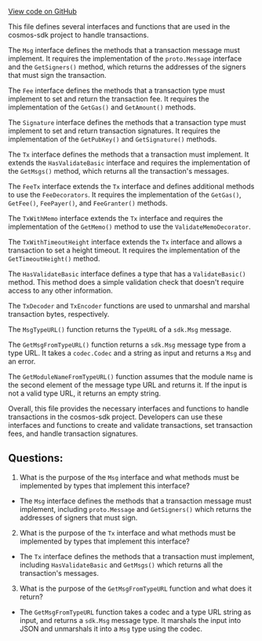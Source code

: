 [View code on GitHub](https://github.com/cosmos/cosmos-sdk/blob/main/types/tx_msg.go)

This file defines several interfaces and functions that are used in the cosmos-sdk project to handle transactions. 

The `Msg` interface defines the methods that a transaction message must implement. It requires the implementation of the `proto.Message` interface and the `GetSigners()` method, which returns the addresses of the signers that must sign the transaction. 

The `Fee` interface defines the methods that a transaction type must implement to set and return the transaction fee. It requires the implementation of the `GetGas()` and `GetAmount()` methods. 

The `Signature` interface defines the methods that a transaction type must implement to set and return transaction signatures. It requires the implementation of the `GetPubKey()` and `GetSignature()` methods. 

The `Tx` interface defines the methods that a transaction must implement. It extends the `HasValidateBasic` interface and requires the implementation of the `GetMsgs()` method, which returns all the transaction's messages. 

The `FeeTx` interface extends the `Tx` interface and defines additional methods to use the `FeeDecorators`. It requires the implementation of the `GetGas()`, `GetFee()`, `FeePayer()`, and `FeeGranter()` methods. 

The `TxWithMemo` interface extends the `Tx` interface and requires the implementation of the `GetMemo()` method to use the `ValidateMemoDecorator`. 

The `TxWithTimeoutHeight` interface extends the `Tx` interface and allows a transaction to set a height timeout. It requires the implementation of the `GetTimeoutHeight()` method. 

The `HasValidateBasic` interface defines a type that has a `ValidateBasic()` method. This method does a simple validation check that doesn't require access to any other information. 

The `TxDecoder` and `TxEncoder` functions are used to unmarshal and marshal transaction bytes, respectively. 

The `MsgTypeURL()` function returns the `TypeURL` of a `sdk.Msg` message. 

The `GetMsgFromTypeURL()` function returns a `sdk.Msg` message type from a type URL. It takes a `codec.Codec` and a string as input and returns a `Msg` and an error. 

The `GetModuleNameFromTypeURL()` function assumes that the module name is the second element of the message type URL and returns it. If the input is not a valid type URL, it returns an empty string. 

Overall, this file provides the necessary interfaces and functions to handle transactions in the cosmos-sdk project. Developers can use these interfaces and functions to create and validate transactions, set transaction fees, and handle transaction signatures.
## Questions: 
 1. What is the purpose of the `Msg` interface and what methods must be implemented by types that implement this interface?
- The `Msg` interface defines the methods that a transaction message must implement, including `proto.Message` and `GetSigners()` which returns the addresses of signers that must sign.

2. What is the purpose of the `Tx` interface and what methods must be implemented by types that implement this interface?
- The `Tx` interface defines the methods that a transaction must implement, including `HasValidateBasic` and `GetMsgs()` which returns all the transaction's messages.

3. What is the purpose of the `GetMsgFromTypeURL` function and what does it return?
- The `GetMsgFromTypeURL` function takes a codec and a type URL string as input, and returns a `sdk.Msg` message type. It marshals the input into JSON and unmarshals it into a `Msg` type using the codec.